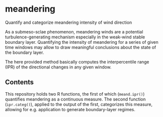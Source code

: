 # meandering
Quantify and categorize meandering intensity of wind direction

As a submeso-sclae phenomenon, meandering winds are a potential turbulence-generating mechanism especially in the weak-wind stable boundary layer.
Quantifying the intensity of meandering for a series of given time windows may allow to draw meaningful conclusions about the state of the boundary layer.

The here provided method basically computes the interpercentile range (IPR) of the directional changes in any given window.

## Contents

This repository holds two R functions, the first of which (`meand.ipr()`) quantifies meandering as a continuous measure.
The second function (`ipr.categ()`), applied to the output of the first, categorizes this measure, allowing for e.g. application to generate boundary-layer regimes.
